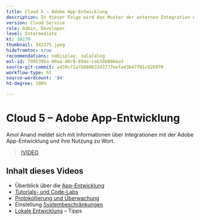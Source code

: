 ```yaml
---
title: Cloud 5 – Adobe App-Entwicklung
description: In dieser Folge wird das Muster der externen Integration erläutert, das die Adobe App-Entwicklung verwendet.
version: Cloud Service
role: Admin, Developer
level: Intermediate
kt: 10279
thumbnail: 342375.jpeg
hidefromtoc: true
recommendations: noDisplay, noCatalog
exl-id: 799539ba-00aa-40c0-89de-cab38b0066a3
source-git-commit: a439c72a7b080633d3777eefad3b47f01c92b970
workflow-type: ht
source-wordcount: '94'
ht-degree: 100%

---
```


# Cloud 5 – Adobe App-Entwicklung

Amol Anand meldet sich mit Informationen über Integrationen mit der Adobe App-Entwicklung und ihre Nutzung zu Wort.

>[!VIDEO](https://video.tv.adobe.com/v/342375?quality=12&learn=on)

## Inhalt dieses Videos

+ Überblick über die [App-Entwicklung](https://developer.adobe.com/app-builder/docs/overview/)
+ [Tutorials- und Code-Labs](https://developer.adobe.com/app-builder/docs/resources/)
+ [Protokollierung und Überwachung](https://adobedocs.github.io/adobeio-runtime/guides/logging_monitoring.html#retrieving-activations-for-blocking-successful-calls)
+ Einstellung [Systembeschränkungen](https://adobedocs.github.io/adobeio-runtime/guides/system_settings.html)
+ [Lokale Entwicklung](https://developer.adobe.com/app-builder/docs/resources/debugging/) – Tipps

